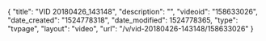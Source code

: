 {
    "title": "VID 20180426_143148",
    "description": "",
    "videoid": "158633026",
    "date_created": "1524778318",
    "date_modified": 1524778365,
    "type": "tvpage",
    "layout": "video",
    "url": "\/v\/vid-20180426-143148\/158633026"
}